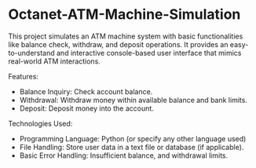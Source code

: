 # Octanet-ATM-Machine-Simulation
This project simulates an ATM machine system with basic functionalities like balance check, withdraw, and deposit operations. It provides an easy-to-understand and interactive console-based user interface that mimics real-world ATM interactions.

Features:
- Balance Inquiry: Check account balance.
- Withdrawal: Withdraw money within available balance and bank limits.
- Deposit: Deposit money into the account.

Technologies Used:
- Programming Language: Python (or specify any other language used)
- File Handling: Store user data in a text file or database (if applicable).
- Basic Error Handling: Insufficient balance, and withdrawal limits.
